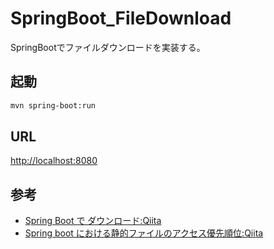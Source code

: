 # SpringBoot_FileDownload

SpringBootでファイルダウンロードを実装する。

## 起動

``` sh
mvn spring-boot:run
```

## URL

[http://localhost:8080](http://localhost:8080)

## 参考

- [Spring Boot で ダウンロード:Qiita](https://qiita.com/r315dr/items/f1865d08a9cf525d9b5a)
- [Spring boot における静的ファイルのアクセス優先順位:Qiita](https://qiita.com/TKR/items/4ec3733d44c9d2b618ee)
